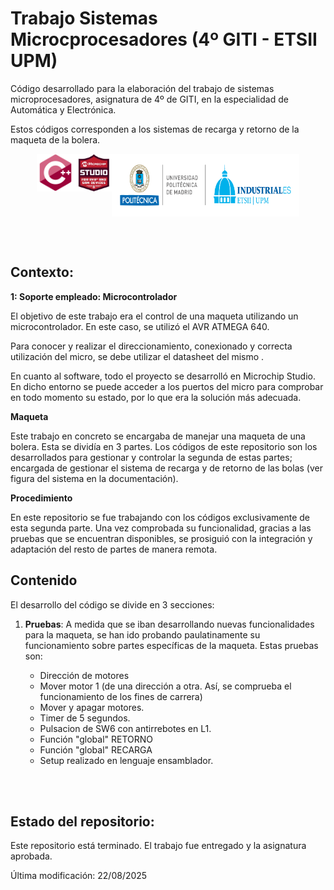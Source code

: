 # Trabajo Sistemas Microcprocesadores (4º GITI - ETSII UPM) 

Código desarrollado para la elaboración del trabajo de sistemas microprocesadores, asignatura de 4º de GITI, en la especialidad de Automática y Electrónica. 

Estos códigos corresponden a los sistemas de recarga y retorno de la maqueta de la bolera. 

<div style="display: flex; justify-content: center;">
<img src="https://github.com/jimmyperezp/jimmyperezp/blob/main/cpp.svg" alt="c++" width="60" height="60"/>  
<img src="https://github.com/jimmyperezp/jimmyperezp/blob/main/MStudio_logo.png" alt="microchip" width ="60" height="60"/> 
<img src="https://github.com/jimmyperezp/Programacion_de_sistemas/blob/main/logo%20escuela.png" alt="logo industriales" width="300" height="100"/>

</div>

<br><br>

## Contexto: 

**1: Soporte empleado: Microcontrolador**

El objetivo de este trabajo era el control de una maqueta utilizando un microcontrolador. En este caso, se utilizó el AVR ATMEGA 640.

Para conocer y realizar el direccionamiento, conexionado y correcta utilización del micro, se debe utilizar el datasheet del mismo .

En cuanto al software, todo el proyecto se desarrolló en Microchip Studio. En dicho entorno se puede acceder a los puertos del micro para comprobar en todo momento su estado, por lo que era la solución más adecuada.

**Maqueta**

Este trabajo en concreto se encargaba de manejar una maqueta de una bolera. Esta se dividía en 3 partes. 
Los códigos de este repositorio son los desarrollados para gestionar y controlar la segunda de estas partes; encargada de gestionar el sistema de recarga y de retorno de las bolas (ver figura del sistema en la documentación).

**Procedimiento**

En este repositorio se fue trabajando con los códigos exclusivamente de esta segunda parte. Una vez comprobada su funcionalidad, gracias a las pruebas que se encuentran disponibles, se prosiguió con la integración y adaptación del resto de partes de manera remota. 



## Contenido

El desarrollo del código se divide en 3 secciones: 

1. **Pruebas**: A medida que se iban desarrollando nuevas funcionalidades para la maqueta, se han ido probando paulatinamente su funcionamiento sobre partes específicas de la maqueta. Estas pruebas son: 


    - Dirección de motores
    - Mover motor 1 (de una dirección a otra. Así, se comprueba el funcionamiento de los fines de carrera)
    - Mover y apagar motores.
    - Timer de 5 segundos. 
    - Pulsacion de SW6 con antirrebotes en L1.
    - Función "global" RETORNO
    - Función "global" RECARGA
    - Setup realizado en lenguaje ensamblador.

<br><br>

## Estado del repositorio: 
Este repositorio está terminado. El trabajo fue entregado y la asignatura aprobada.

Última modificación: 22/08/2025
